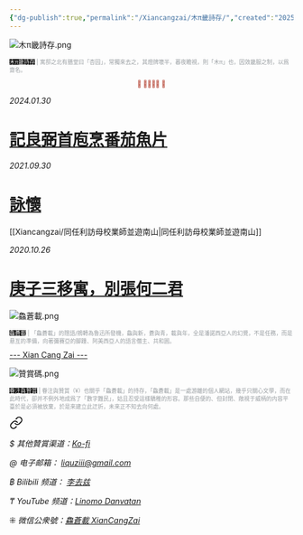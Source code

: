 ```yaml
---
{"dg-publish":true,"permalink":"/Xiancangzai/木π畿詩存/","created":"2025-04-21T10:56:39.116+08:00"}
---
```



![木π畿詩存.png](/img/user/%E9%99%84%E4%BB%B6/%E9%99%84%E4%BB%B62024/%E6%9C%A8%CF%80%E7%95%BF%E8%A9%A9%E5%AD%98.png)

<p style="font-size:0.7em; color:#999ea2"><ins style="font-size:1em;background: black;color:white">木π畿詩存</ins> | 寓邸之北有膳堂曰「杏园」，常獨來去之，其燈牌壞半，暮夜瞻視，則「木π」也，因效畿服之制，以爲齋名。</p>

<div class="spacer"></div>

<p style="text-align:center;color:#B54434;font-size:0.8em;">⫷ 𠈨𠯮󱠚󱉯 ⫸</p>



<div class="header-media"
     style="background-image: url(' https://www.artbible.info/images/anoniem_jona_walvis_grt.jpg ');">
    <a href=" https://www.xiancangzai.com/Xiancangzai/%E8%A8%98%E8%89%AF%E5%BC%BC%E9%A6%96%E5%BA%96%E7%83%B9%E7%95%AA%E8%8C%84%E9%AD%9A%E7%89%87/"
       class="card-link"></a>
    <div class="text-content">
        <p><cite>2024.01.30</cite></p>
        <h1>
            <a href="https://www.xiancangzai.com/Xiancangzai/%E8%A8%98%E8%89%AF%E5%BC%BC%E9%A6%96%E5%BA%96%E7%83%B9%E7%95%AA%E8%8C%84%E9%AD%9A%E7%89%87/">記良弼首庖烹番茄魚片</a>
        </h1>
    </div>
</div>

<div class="header-media"
     style="background-image: url(' https://www.xiancangzai.com/img/user/%E9%99%84%E4%BB%B6/attachment/%E8%A9%A0%E6%87%B7.jpg ');">
    <a href=" https://www.xiancangzai.com/Xiancangzai/%E8%A9%A0%E6%87%B7/"
       class="card-link"></a>
    <div class="text-content">
        <p><cite>2021.09.30</cite></p>
        <h1>
            <a href="https://www.xiancangzai.com/Xiancangzai/%E8%A9%A0%E6%87%B7/">詠懷</a>
        </h1>
    </div>
</div>

[[Xiancangzai/同任利訪母校業師並遊南山\|同任利訪母校業師並遊南山]]

<div class="header-media"
     style="background-image: url(' https://www.xiancangzai.com/img/user/%E9%99%84%E4%BB%B6/attachment/%E5%BA%9A%E5%AD%90%E4%B8%89%E7%A7%BB%E5%AF%93%EF%BC%8C%E5%88%A5%E5%BC%B5%E4%BD%95%E4%BA%8C%E5%90%9B.png ');">
    <a href=" https://www.xiancangzai.com/Xiancangzai/%E5%BA%9A%E5%AD%90%E4%B8%89%E7%A7%BB%E5%AF%93%EF%BC%8C%E5%88%A5%E5%BC%B5%E4%BD%95%E4%BA%8C%E5%90%9B/"
       class="card-link"></a>
    <div class="text-content">
        <p><cite>2020.10.26</cite></p>
        <h1>
            <a href="https://www.xiancangzai.com/Xiancangzai/%E5%BA%9A%E5%AD%90%E4%B8%89%E7%A7%BB%E5%AF%93%EF%BC%8C%E5%88%A5%E5%BC%B5%E4%BD%95%E4%BA%8C%E5%90%9B/">庚子三移寓，別張何二君</a>
        </h1>
    </div>
</div>

![鱻蒼載.png](/img/user/%E9%99%84%E4%BB%B6/%E9%99%84%E4%BB%B62024/%E9%B1%BB%E8%92%BC%E8%BC%89.png)

<p style="font-size:0.7em; color:#999ea2"><ins style="font-size:1em;background: black;color:white">鱻蒼載</ins> | 「鱻蒼載」的隱語/鴘轉為魯迅所發機，鱻與新，蒼與青，載與年，全是潘諾西亞人的幻覺，不是任務，而是悬亙的準備，向著彌賽亞的腳踵、阿美西亞人的語言僭主、共和囻。</p>

<div class="splitline"><a href="https://www.xiancangzai.com/">--- Xian Cang Zai ---</a></div>

![贊賞碼.png](/img/user/%E9%99%84%E4%BB%B6/%E9%99%84%E4%BB%B62024/%E8%B4%8A%E8%B3%9E%E7%A2%BC.png)

<p style="font-size:0.7em; color:#999ea2"><ins style="font-size:1em;background: black;color:white">眷注與贊賞</ins> | 眷注與贊賞（¥）也關乎「鱻蒼載」的持存，「鱻蒼載」是一處游離的個人網站，幾乎只關心文學，而在此時代，卻并不例外地成爲了「數字難民」，姑且忍受這樣驕稚的形容。那些自便的、但封閉、敞視于威柄的内容平臺於是必須被放棄，於是來建立此迂折，未來正不知去向何處。</p>


<div class="transclusion internal-embed is-loaded"><a class="markdown-embed-link" href="/xiancangzai/link-tree/" aria-label="Open link"><svg xmlns="http://www.w3.org/2000/svg" width="24" height="24" viewBox="0 0 24 24" fill="none" stroke="currentColor" stroke-width="2" stroke-linecap="round" stroke-linejoin="round" class="svg-icon lucide-link"><path d="M10 13a5 5 0 0 0 7.54.54l3-3a5 5 0 0 0-7.07-7.07l-1.72 1.71"></path><path d="M14 11a5 5 0 0 0-7.54-.54l-3 3a5 5 0 0 0 7.07 7.07l1.71-1.71"></path></svg></a><div class="markdown-embed">





<cite>$ 其他贊賞渠道：[Ko-fi](https://ko-fi.com/xiancangzai)</cite>

<cite>@ 电子邮箱： liquziii@gmail.com </cite>

<cite>฿ Bilibili 频道： [李去兹](https://space.bilibili.com/1676863200)</cite>

<cite>₸ YouTube 频道：[Linomo Danvatan](http://www.youtube.com/@LinomoDanvatan) </cite>

<cite>⁜ 微信公衆號：[鱻蒼載 XianCangZai](https://mp.weixin.qq.com/s/yneTMt9zIapGXF9yfuvOkg)</cite>


</div></div>

